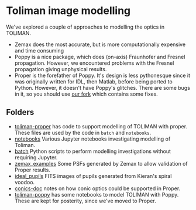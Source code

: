 # Toliman image modelling

We've explored a couple of approaches to modelling the optics in TOLIMAN.

* Zemax does the most accurate, but is more computationally expensive and time consuming
* Poppy is a nice package, which does (on-axis) Fraunhofer and Fresnel propagation. However, we encountered problems with the Fresnel propagation giving unphysical results.
* Proper is the forefather of Poppy. It's design is less pythonesque since it was originally written for IDL, then Matlab, before being ported to Python. However, it doesn't have Poppy's glitches. There are some bugs in it, so you should use [our fork](https://bitbucket.org/brynjeffries/proper-python) which contains some fixes.

## Folders

* [toliman-proper](toliman-proper) has code to support modelling of TOLIMAN with proper. These files are used by the code in `batch` and `notebooks`.
* [notebooks](notebooks) Various Jupyter notebooks investigating modelling of Toliman.
* [batch](batch) Python scripts to perform modelling investigations without requiring Jupyter.
* [zemax_examples](zemax_examples) Some PSFs generated by Zemax to allow validation of Proper results.
* [ideal_pupils](ideal_pupils) FITS images of pupils generated from Kieran's spiral voodoo.
* [conics-doc](conics-doc) notes on how conic optics could be supported in Proper.
* [toliman-poppy](toliman-poppy) has some notebooks to model TOLIMAN with Poppy. These are kept for posterity, since we've moved to Proper.

